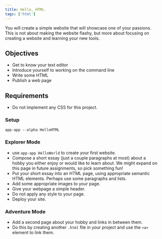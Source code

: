 ```yaml
---
title: Hello, HTML.
tags: ['html']
---
```


You will create a simple website that will showcase one of your passions. This is not about making the website flashy, but more about focusing on creating a website and learning your new tools.

## Objectives

- Get to know your text editor
- Introduce yourself to working on the command line
- Write some HTML
- Publish a web page

## Requirements

- Do not implement any CSS for this project.

### Setup

```shell
app-app --alpha HelloHTML
```

### Explorer Mode

- use `app-app HelloWorld` to create your first website.
- Compose a short essay (just a couple paragraphs at most) about a hobby you either enjoy or would like to learn about. We might expand on this page in future assignments, so pick something fun!
- Put your short essay into an HTML page, using appropriate semantic HTML elements. Perhaps use some paragraphs and lists.
- Add some appropriate images to your page.
- Give your webpage a simple header.
- Do not apply any style to your page.
- Deploy your site.

### Adventure Mode

- Add a second page about your hobby and links in between them.
- Do this by creating another `.html` file in your project and use the `<a>` element to link them.
